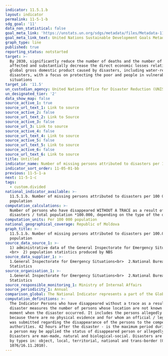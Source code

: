 ```yaml
---
indicator: 11.5.1.b
layout: indicator
permalink: 11-5-1-b
sdg_goal: '11'
data_non_statistical: false
goal_meta_link: 'https://unstats.un.org/sdgs/metadata/files/Metadata-11-05-01.pdf'
goal_meta_link_text: United Nations Sustainable Development Goals Metadata (PDF 224 KB)
graph_type: line
published: true
reporting_status: notstarted
target: >-
  By 2030, significantly reduce the number of deaths and the number of people
  affected and substantially decrease the direct economic losses relative to
  global gross domestic product caused by disasters, including water-related
  disasters, with a focus on protecting the poor and people in vulnerable
  situations
target_id: '11.5'
un_custodian_agency: United Nations Office for Disaster Reduction (UNISDR)
un_designated_tier: '2'
data_show_map: false
source_active_1: true
source_url_text_1: Link to source
source_active_2: false
source_url_text_2: Link to Source
source_active_3: false
source_url_3: Link to source
source_active_4: false
source_url_text_4: Link to source
source_active_5: false
source_url_text_5: Link to source
source_active_6: false
source_url_text_6: Link to source
title: Untitled
indicator_name: Number of missing persons attributed to disasters per 100 000 population
indicator_sort_order: 11-05-01-bb
previous: 11-5-1-a
next: 11-5-1-c
tags:
  - custom.divided
national_indicator_available: >-
  11.5.1.b. Number of missing persons attributed to disasters per 100 000
  population
computation_calculations: >-
  Number of persons who have disappeared WITHOUT A TRACE as a result of
  disasters / total population *100.000, depending on the type of the disaster.
computation_units: Per 100 000 population
national_geographical_coverage: Republic of Moldova
graph_title: >-
  11.5.1.b. Number of missing persons attributed to disasters per 100.000
  population
source_data_source_1: >-
  1) administrative data of the General Inspectorate for Emergency Situations
  <br>  2) population statistics produced by NBS
source_data_supplier_1: >-
  1.General Inspectorate for Emergency Situations<br>  2.National Bureau of
  Statistics
source_organisation_1: >-
  1.General Inspectorate for Emergency Situations<br>  2.National Bureau of
  Statistics
source_responsible_monitoring_1: Ministry of Internal Affairs
source_periodicity_1: Annual
comparison_global: The National Indicator represents a part of the Global Indicator
computation_definitions: >-
  The Indicator Persons who have disappeared without a trace as a result of
  disaster measures the number of persons whose location are not known at the
  moment when the disaster occurred. It includes the persons allegedly dead,
  because there are no physical evidence and for whom an official / legal report
  was submitted regarding the disappearance of the persons to the competent
  authorities. 42 hours after the disaster - is the maximum period during which
  a person may be applied the status of disappeared person or allegedly dead.
  Disasters are man-made, natural and biological-social. Disasters are divided
  by types in: object, local, territorial, national and trans-border (GD
  1076/16.11.2010).
---
```

